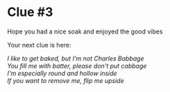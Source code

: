 # Clue #3

Hope you had a nice soak and enjoyed the good vibes

Your next clue is here: 

*I like to get baked, but I'm not Charles Babbage\
You fill me with batter, please don't put cabbage\
I'm especially round and hollow inside\
If you want to remove me, flip me upside*

